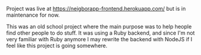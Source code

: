 Project was live at https://neigborapp-frontend.herokuapp.com/ but is in maintenance for now.

This was an old school project where the main purpose was to help heople find other people to do stuff.
It was using a Ruby backend, and since I'm not very familiar with Ruby anymore I may rewrite the backend with NodeJS if I feel like this project is going somewhere.
